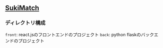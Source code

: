 ## [SukiMatch](https://sukimatch2020.herokuapp.com/)

### ディレクトリ構成
`front`: react.jsのフロントエンドのプロジェクト
`back`: python flaskのバックエンドのプロジェクト
